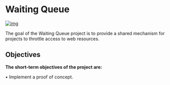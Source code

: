 # Waiting Queue

[![img](https://img.shields.io/badge/Lifecycle-Experimental-339999)](https://github.com/bcgov/repomountie/blob/master/doc/lifecycle-badges.md)

The goal of the Waiting Queue project is to provide a shared mechanism for projects to throttle access to web resources.

## Objectives

**The short-term objectives of the project are:**

• Implement a proof of concept.
